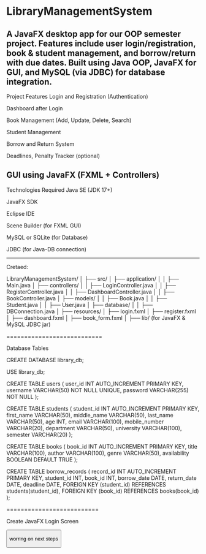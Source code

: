 # LibraryManagementSystem
A JavaFX desktop app for our OOP semester project. Features include user login/registration, book &amp; student management, and borrow/return with due dates. Built using Java OOP, JavaFX for GUI, and MySQL (via JDBC) for database integration.
--------------------------------
Project Features
Login and Registration (Authentication)

Dashboard after Login

Book Management (Add, Update, Delete, Search)

Student Management

Borrow and Return System

Deadlines, Penalty Tracker (optional)

GUI using JavaFX (FXML + Controllers)
----------------------------------

Technologies Required
Java SE (JDK 17+)

JavaFX SDK

Eclipse IDE

Scene Builder (for FXML GUI)

MySQL or SQLite (for Database)

JDBC (for Java-DB connection)

------------------------------
Cretaed:

LibraryManagementSystem/
│
├── src/
│   ├── application/
│   │   ├── Main.java
│   ├── controllers/
│   │   ├── LoginController.java
│   │   ├── RegisterController.java
│   │   ├── DashboardController.java
│   │   ├── BookController.java
│   ├── models/
│   │   ├── Book.java
│   │   ├── Student.java
│   │   ├── User.java
│   ├── database/
│   │   ├── DBConnection.java
│
├── resources/
│   ├── login.fxml
│   ├── register.fxml
│   ├── dashboard.fxml
│   ├── book_form.fxml
│
├── lib/ (for JavaFX & MySQL JDBC jar)

===========================

Database Tables


CREATE DATABASE library_db;

USE library_db;

CREATE TABLE users (
    user_id INT AUTO_INCREMENT PRIMARY KEY,
    username VARCHAR(50) NOT NULL UNIQUE,
    password VARCHAR(255) NOT NULL
);

CREATE TABLE students (
    student_id INT AUTO_INCREMENT PRIMARY KEY,
    first_name VARCHAR(50),
    middle_name VARCHAR(50),
    last_name VARCHAR(50),
    age INT,
    email VARCHAR(100),
    mobile_number VARCHAR(20),
    department VARCHAR(50),
    university VARCHAR(100),
    semester VARCHAR(20)
);

CREATE TABLE books (
    book_id INT AUTO_INCREMENT PRIMARY KEY,
    title VARCHAR(100),
    author VARCHAR(100),
    genre VARCHAR(50),
    availability BOOLEAN DEFAULT TRUE
);

CREATE TABLE borrow_records (
    record_id INT AUTO_INCREMENT PRIMARY KEY,
    student_id INT,
    book_id INT,
    borrow_date DATE,
    return_date DATE,
    deadline DATE,
    FOREIGN KEY (student_id) REFERENCES students(student_id),
    FOREIGN KEY (book_id) REFERENCES books(book_id)
);


==========================

 Create JavaFX Login Screen


 <Button text="Login" onAction="#loginAction"/>
<TextField fx:id="usernameField"/>
<PasswordField fx:id="passwordField"/>
<Label fx:id="errorLabel"/>

worring on next steps
